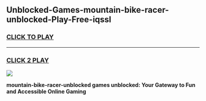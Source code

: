
## Unblocked-Games-mountain-bike-racer-unblocked-Play-Free-iqssl
<h3>
<a href="https://premium76.site?title=mountain-bike-racer-unblocked&ref=19M">CLICK TO PLAY</a></h3>
<hr>

<h3>
<a href="https://premium76.site?title=mountain-bike-racer-unblocked&ref=19M">CLICK 2 PLAY</a>
  
</h3>

<a href="https://premium76.site?title=mountain-bike-racer-unblocked&ref=19M"><img src="https://clearcache.store/games.png"></a>


**mountain-bike-racer-unblocked games unblocked: Your Gateway to Fun and Accessible Online Gaming**
